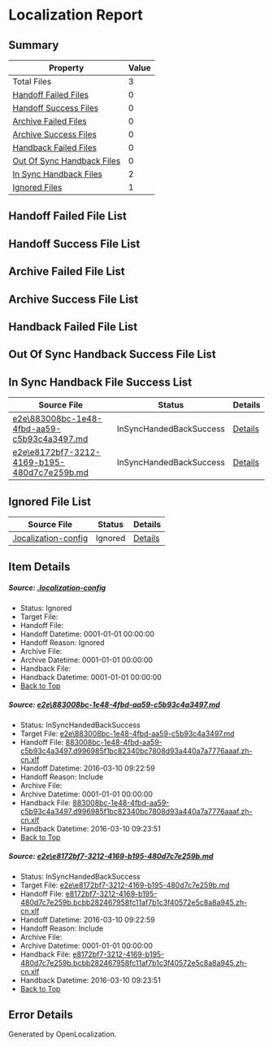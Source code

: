 # <a name='report-top'></a> Localization Report

## Summary
 Property | Value 
 -------- | ----- 
 Total Files | 3
[ Handoff Failed Files ](#handoff-failed-list)| 0
[ Handoff Success Files ](#handoff-success-list)| 0
[ Archive Failed Files ](#archive-failed-list)| 0
[ Archive Success Files ](#archive-success-list)| 0
[ Handback Failed Files ](#handback-failed-list)| 0
[ Out Of Sync Handback Files ](#outofsync-handback-success-list)| 0
[ In Sync Handback Files ](#insync-handback-success-list)| 2
[ Ignored Files ](#ignored-list)| 1

## <a name='handoff-failed-list'></a> Handoff Failed File List

## <a name='handoff-success-list'></a> Handoff Success File List

## <a name='archive-failed-list'></a> Archive Failed File List

## <a name='archive-success-list'></a> Archive Success File List

## <a name='handback-failed-list'></a> Handback Failed File List

## <a name='outofsync-handback-success-list'></a> Out Of Sync Handback Success File List

## <a name='insync-handback-success-list'></a> In Sync Handback File Success List
 Source File | Status | Details 
 ----------- | ------ | ------- 
 [e2e\883008bc-1e48-4fbd-aa59-c5b93c4a3497.md](https://github.com/OpenLocalizationTest/oltest/blob/164a4c9bf3bd70dc428f78e9b9fb854cd6fda3f4/e2e/883008bc-1e48-4fbd-aa59-c5b93c4a3497.md) | InSyncHandedBackSuccess | [Details](#ca7dd0ffafb221f8a594e1dbd52050cbb91923931)
 [e2e\e8172bf7-3212-4169-b195-480d7c7e259b.md](https://github.com/OpenLocalizationTest/oltest/blob/164a4c9bf3bd70dc428f78e9b9fb854cd6fda3f4/e2e/e8172bf7-3212-4169-b195-480d7c7e259b.md) | InSyncHandedBackSuccess | [Details](#74626ec643df259aee0c52ad450f110e3948a41d2)

## <a name='ignored-list'></a> Ignored File List
 Source File | Status | Details 
 ----------- | ------ | ------- 
 [.localization-config](https://github.com/OpenLocalizationTest/oltest/blob/164a4c9bf3bd70dc428f78e9b9fb854cd6fda3f4/.localization-config) | Ignored | [Details](#66aca4b1c2f43b14ec41e0e427345df94af1d5e10)

## Item Details
##### <a name='66aca4b1c2f43b14ec41e0e427345df94af1d5e10'></a> Source: [.localization-config](https://github.com/OpenLocalizationTest/oltest/blob/164a4c9bf3bd70dc428f78e9b9fb854cd6fda3f4/.localization-config)
* Status: Ignored
* Target File: 
* Handoff File: 
* Handoff Datetime: 0001-01-01 00:00:00
* Handoff Reason: Ignored
* Archive File: 
* Archive Datetime: 0001-01-01 00:00:00
* Handback File: 
* Handback Datetime: 0001-01-01 00:00:00
* [Back to Top](#report-top)

##### <a name='ca7dd0ffafb221f8a594e1dbd52050cbb91923931'></a> Source: [e2e\883008bc-1e48-4fbd-aa59-c5b93c4a3497.md](https://github.com/OpenLocalizationTest/oltest/blob/164a4c9bf3bd70dc428f78e9b9fb854cd6fda3f4/e2e/883008bc-1e48-4fbd-aa59-c5b93c4a3497.md)
* Status: InSyncHandedBackSuccess
* Target File: [e2e\883008bc-1e48-4fbd-aa59-c5b93c4a3497.md](https://github.com/OpenLocalizationTestOrg/oltest.zh-cn/blob/ec0832a58591ae0123a3c8d762b32b65afc180a6/e2e/883008bc-1e48-4fbd-aa59-c5b93c4a3497.md)
* Handoff File: [883008bc-1e48-4fbd-aa59-c5b93c4a3497.d996985f1bc82340bc7808d93a440a7a7776aaaf.zh-cn.xlf](https://github.com/OpenLocalizationTestOrg/olhandoff/blob/0f621318ecd20f236baa0eb554753cffe9167608/ol-handoff/OpenLocalizationTestOrg/oltest.zh-cn/xinjiang/ht/883008bc-1e48-4fbd-aa59-c5b93c4a3497.d996985f1bc82340bc7808d93a440a7a7776aaaf.zh-cn.xlf)
* Handoff Datetime: 2016-03-10 09:22:59
* Handoff Reason: Include
* Archive File: 
* Archive Datetime: 0001-01-01 00:00:00
* Handback File: [883008bc-1e48-4fbd-aa59-c5b93c4a3497.d996985f1bc82340bc7808d93a440a7a7776aaaf.zh-cn.xlf](https://github.com/OpenLocalizationTestOrg/olhandback/blob/29a7a7ca94c58e968b4c324e54ed4fa8d12e9d2b/ol-handback/OpenLocalizationTestOrg/oltest.zh-cn/xinjiang/ht/883008bc-1e48-4fbd-aa59-c5b93c4a3497.d996985f1bc82340bc7808d93a440a7a7776aaaf.zh-cn.xlf)
* Handback Datetime: 2016-03-10 09:23:51
* [Back to Top](#report-top)

##### <a name='74626ec643df259aee0c52ad450f110e3948a41d2'></a> Source: [e2e\e8172bf7-3212-4169-b195-480d7c7e259b.md](https://github.com/OpenLocalizationTest/oltest/blob/164a4c9bf3bd70dc428f78e9b9fb854cd6fda3f4/e2e/e8172bf7-3212-4169-b195-480d7c7e259b.md)
* Status: InSyncHandedBackSuccess
* Target File: [e2e\e8172bf7-3212-4169-b195-480d7c7e259b.md](https://github.com/OpenLocalizationTestOrg/oltest.zh-cn/blob/ec0832a58591ae0123a3c8d762b32b65afc180a6/e2e/e8172bf7-3212-4169-b195-480d7c7e259b.md)
* Handoff File: [e8172bf7-3212-4169-b195-480d7c7e259b.bcbb282467958fc11af7b1c3f40572e5c8a8a945.zh-cn.xlf](https://github.com/OpenLocalizationTestOrg/olhandoff/blob/0f621318ecd20f236baa0eb554753cffe9167608/ol-handoff/OpenLocalizationTestOrg/oltest.zh-cn/xinjiang/ht/e8172bf7-3212-4169-b195-480d7c7e259b.bcbb282467958fc11af7b1c3f40572e5c8a8a945.zh-cn.xlf)
* Handoff Datetime: 2016-03-10 09:22:59
* Handoff Reason: Include
* Archive File: 
* Archive Datetime: 0001-01-01 00:00:00
* Handback File: [e8172bf7-3212-4169-b195-480d7c7e259b.bcbb282467958fc11af7b1c3f40572e5c8a8a945.zh-cn.xlf](https://github.com/OpenLocalizationTestOrg/olhandback/blob/29a7a7ca94c58e968b4c324e54ed4fa8d12e9d2b/ol-handback/OpenLocalizationTestOrg/oltest.zh-cn/xinjiang/ht/e8172bf7-3212-4169-b195-480d7c7e259b.bcbb282467958fc11af7b1c3f40572e5c8a8a945.zh-cn.xlf)
* Handback Datetime: 2016-03-10 09:23:51
* [Back to Top](#report-top)


## Error Details

Generated by OpenLocalization.
